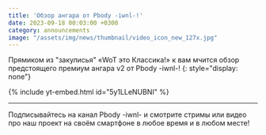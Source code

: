 ```yaml
---
title: 'Обзор ангара от Pbody -iwnl-!'
date: 2023-09-18 00:03:00 +0300
category: announcements
image: "/assets/img/news/thumbnail/video_icon_new_127x.jpg"
---
```


Прямиком из "закулисья" «WoT это Классика!» к вам мчится обзор предстоящего премиум ангара v2 от Pbody -iwnl-!
{: style="display: none"}

{% include yt-embed.html id="5y1LLeNUBNI" %}

---

Подписывайтесь на канал Pbody -iwnl- и смотрите стримы или видео про наш проект на своём смартфоне в любое время и в любом месте!